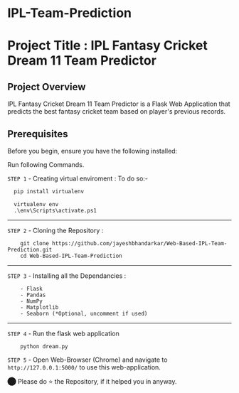 # IPL-Team-Prediction

# Project Title : IPL Fantasy Cricket Dream 11 Team Predictor

## Project Overview
IPL Fantasy Cricket Dream 11 Team Predictor is a Flask Web Application that predicts the best fantasy cricket team based on player's previous records. 

## Prerequisites
Before you begin, ensure you have the following installed:

Run following Commands.

`STEP 1` - Creating virtual enviroment :
To do so:-
```bash
  pip install virtualenv
```
```
  virtualenv env
  .\env\Scripts\activate.ps1
```
----
`STEP 2` - Cloning the Repository :
```
    git clone https://github.com/jayeshbhandarkar/Web-Based-IPL-Team-Prediction.git
    cd Web-Based-IPL-Team-Prediction
```
----
`STEP 3` - Installing all the Dependancies :

```
    - Flask
    - Pandas
    - NumPy
    - Matplotlib
    - Seaborn (*Optional, uncomment if used)
```
---
`STEP 4` - Run the flask web application
```
    python dream.py
```

`STEP 5` - Open Web-Browser (Chrome) and navigate to `http://127.0.0.1:5000/` to use this web-application.

⬤ Please do ⭐ the Repository, if it helped you in anyway.
